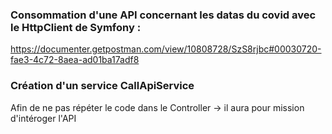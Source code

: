 ### Consommation d'une API concernant les datas du covid avec le HttpClient de Symfony :
https://documenter.getpostman.com/view/10808728/SzS8rjbc#00030720-fae3-4c72-8aea-ad01ba17adf8

### Création d'un service CallApiService
Afin de ne pas répéter le code dans le Controller -> il aura pour mission d'intéroger l'API
